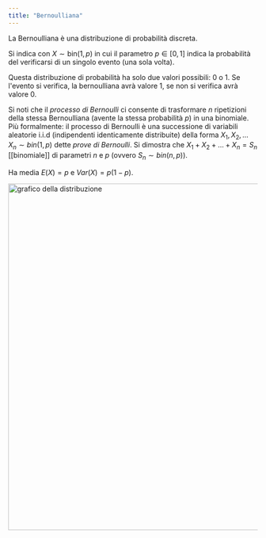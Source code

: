 ```yaml
---
title: "Bernoulliana"
---
```

La Bernoulliana è una distribuzione di probabilità discreta.

Si indica con $X \sim \mathrm{bin}(1, p)$ in cui il parametro $p \in [0,1]$ indica la probabilità del verificarsi di un singolo evento (una sola volta).

Questa distribuzione di probabilità ha solo due valori possibili: $0$ o $1$. Se l'evento si verifica, la bernoulliana avrà valore $1$, se non si verifica avrà valore $0$.

Si noti che il _processo di Bernoulli_ ci consente di trasformare $n$ ripetizioni della stessa Bernoulliana (avente la stessa probabilità $p$) in una binomiale.
Più formalmente: il processo di Bernoulli è una successione di variabili aleatorie i.i.d (indipendenti identicamente distribuite) della forma $X_1, X_2, \ldots X_n \sim bin(1,p)$ dette _prove di Bernoulli_. Si dimostra che $X_1 + X_2 + \ldots + X_n = S_n$ [[binomiale]] di parametri $n$ e $p$ (ovvero $S_n \sim bin(n,p)$).

Ha media $E(X) = p$ e $Var(X) = p(1-p)$.

<img src="https://upload.wikimedia.org/wikipedia/commons/7/74/Bernoulli_Distribution.PNG" alt="grafico della distribuzione" width=700>
